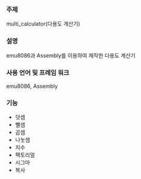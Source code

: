 ### 주제
multi_calculator(다용도 계산기)

### 설명
emu8086과 Assembly를 이용하여 제작한 다용도 계산기

### 사용 언어 및 프레임 워크
emu8086, Assembly

### 기능
- 덧셈
- 뺄셈
- 곱셈
- 나눗셈
- 지수
- 팩토리얼
- 시그마
- 복사

